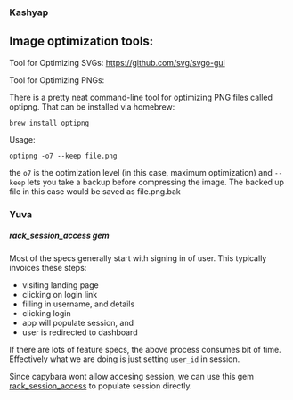 ### Kashyap

Image optimization tools:
------------------------

Tool for Optimizing SVGs: https://github.com/svg/svgo-gui

Tool for Optimizing PNGs:

There is a pretty neat command-line tool for optimizing PNG files called
optipng. That can be installed via homebrew:

`brew install optipng`

Usage:

    optipng -o7 --keep file.png

the `o7` is the optimization level (in this case, maximum optimization)
and `--keep` lets you take a backup before compressing the image. The
backed up file in this case would be saved as file.png.bak


### Yuva

##### rack_session_access gem

Most of the specs generally start with signing in of user. This
typically invoices these steps:


- visiting landing page
- clicking on login link
- filling in username, and details
- clicking login
- app will populate session, and
- user is redirected to dashboard


If there are lots of feature specs, the above process consumes bit
of time. Effectively what we are doing is just setting `user_id`
in session.


Since capybara wont allow accesing session, we can use this gem
[rack_session_access](https://github.com/railsware/rack_session_access/)
to populate session directly.
